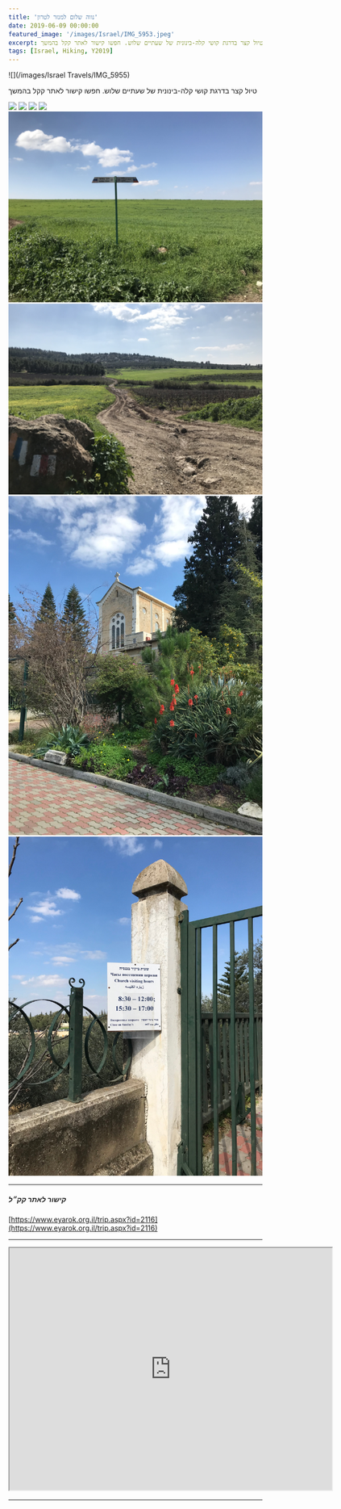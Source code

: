 ```yaml
---
title: 'נווה שלום למנזר לטרון'
date: 2019-06-09 00:00:00
featured_image: '/images/Israel/IMG_5953.jpeg'
excerpt: טיול קצר בדרגת קושי קלה-בינונית של שעתיים שלוש. חפשו קישור לאתר קקל בהמשך
tags: [Israel, Hiking, Y2019]
---
```


![](/images/Israel Travels/IMG_5955)

טיול קצר בדרגת קושי קלה-בינונית של שעתיים שלוש. חפשו קישור לאתר קקל בהמשך
<div class="gallery" data-columns="1">
	<img src="/images/Israel/IMG_5939.jpeg">
	<img src="/images/Israel/IMG_5942.jpeg">
	<img src="/images/Israel/IMG_5943.jpeg">
	<img src="/images/Israel/IMG_5944.jpeg">
	<img src="/images/Israel/IMG_5945.jpeg">
	<img src="/images/Israel/IMG_5953.jpeg">
	<img src="/images/Israel/IMG_5955.jpeg">
	<img src="/images/Israel/IMG_5957.jpeg">

</div>

---

##### קישור לאתר קק״ל
[https://www.eyarok.org.il/trip.aspx?id=2116](https://www.eyarok.org.il/trip.aspx?id=2116)

---

<iframe src="https://www.google.com/maps/d/embed?mid=1hd4RkuH3DpDen-AeY2Gzl_4D_n7S9X_l" width="640" height="480"></iframe>

---
